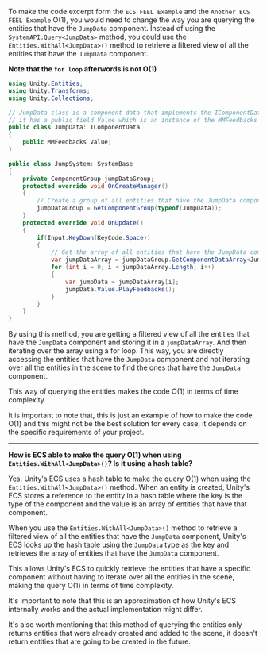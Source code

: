 To make the code excerpt form the `ECS FEEL Example` and the `Another ECS FEEL Example` O(1), you would need to change the way you are querying the entities that have the `JumpData` component. Instead of using the `SystemAPI.Query<JumpData>` method, you could use the `Entities.WithAll<JumpData>()` method to retrieve a filtered view of all the entities that have the `JumpData` component.

**Note that the `for loop` afterwords is not O(1)**

```C#
using Unity.Entities;
using Unity.Transforms;
using Unity.Collections;

// JumpData class is a component data that implements the IComponentData interface
// it has a public field Value which is an instance of the MMFeedbacks class
public class JumpData: IComponentData
{
    public MMFeedbacks Value;
}

public class JumpSystem: SystemBase
{
    private ComponentGroup jumpDataGroup;
    protected override void OnCreateManager()
    {
        // Create a group of all entities that have the JumpData component
        jumpDataGroup = GetComponentGroup(typeof(JumpData));
    }
    protected override void OnUpdate()
    {
        if(Input.KeyDown(KeyCode.Space))
        {
            // Get the array of all entities that have the JumpData component 
            var jumpDataArray = jumpDataGroup.GetComponentDataArray<JumpData>();
            for (int i = 0; i < jumpDataArray.Length; i++)
            {
                var jumpData = jumpDataArray[i];
                jumpData.Value.PlayFeedbacks();
            }
        }
    }
}
```

By using this method, you are getting a filtered view of all the entities that have the `JumpData` component and storing it in a `jumpDataArray`. And then iterating over the array using a for loop. This way, you are directly accessing the entities that have the `JumpData` component and not iterating over all the entities in the scene to find the ones that have the `JumpData` component.

This way of querying the entities makes the code O(1) in terms of time complexity.

It is important to note that, this is just an example of how to make the code O(1) and this might not be the best solution for every case, it depends on the specific requirements of your project.

---

**How is ECS able to make the query O(1) when using `Entities.WithAll<JumpData>()`? Is it using a hash table?**


Yes, Unity's ECS uses a hash table to make the query O(1) when using the `Entities.WithAll<JumpData>()` method. When an entity is created, Unity's ECS stores a reference to the entity in a hash table where the key is the type of the component and the value is an array of entities that have that component.

When you use the `Entities.WithAll<JumpData>()` method to retrieve a filtered view of all the entities that have the `JumpData` component, Unity's ECS looks up the hash table using the `JumpData` type as the key and retrieves the array of entities that have the `JumpData` component.

This allows Unity's ECS to quickly retrieve the entities that have a specific component without having to iterate over all the entities in the scene, making the query O(1) in terms of time complexity.

It's important to note that this is an approximation of how Unity's ECS internally works and the actual implementation might differ.

It's also worth mentioning that this method of querying the entities only returns entities that were already created and added to the scene, it doesn't return entities that are going to be created in the future.
